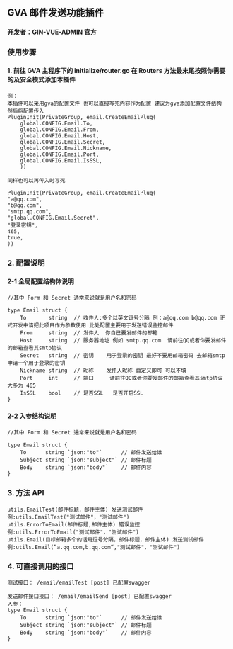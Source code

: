 ## GVA 邮件发送功能插件

#### 开发者：GIN-VUE-ADMIN 官方

### 使用步骤

#### 1. 前往 GVA 主程序下的 initialize/router.go 在 Routers 方法最末尾按照你需要的及安全模式添加本插件

    例：
    本插件可以采用gva的配置文件 也可以直接写死内容作为配置 建议为gva添加配置文件结构 然后将配置传入
    PluginInit(PrivateGroup, email.CreateEmailPlug(
    	global.CONFIG.Email.To,
    	global.CONFIG.Email.From,
    	global.CONFIG.Email.Host,
    	global.CONFIG.Email.Secret,
    	global.CONFIG.Email.Nickname,
    	global.CONFIG.Email.Port,
    	global.CONFIG.Email.IsSSL,
    	))

    同样也可以再传入时写死

    PluginInit(PrivateGroup, email.CreateEmailPlug(
    "a@qq.com",
    "b@qq.com",
    "smtp.qq.com",
    "global.CONFIG.Email.Secret",
    "登录密钥",
    465,
    true,
    ))

### 2. 配置说明

#### 2-1 全局配置结构体说明

    //其中 Form 和 Secret 通常来说就是用户名和密码

    type Email struct {
        To       string  // 收件人:多个以英文逗号分隔 例：a@qq.com b@qq.com 正式开发中请把此项目作为参数使用 此处配置主要用于发送错误监控邮件
        From     string  // 发件人  你自己要发邮件的邮箱
        Host     string  // 服务器地址 例如 smtp.qq.com  请前往QQ或者你要发邮件的邮箱查看其smtp协议
        Secret   string  // 密钥    用于登录的密钥 最好不要用邮箱密码 去邮箱smtp申请一个用于登录的密钥
        Nickname string  // 昵称    发件人昵称 自定义即可 可以不填
        Port     int     // 端口     请前往QQ或者你要发邮件的邮箱查看其smtp协议 大多为 465
        IsSSL    bool    // 是否SSL   是否开启SSL
    }

#### 2-2 入参结构说明

    //其中 Form 和 Secret 通常来说就是用户名和密码

    type Email struct {
        To      string `json:"to"`      // 邮件发送给谁
        Subject string `json:"subject"` // 邮件标题
        Body    string `json:"body"`    // 邮件内容
    }

### 3. 方法 API

    utils.EmailTest(邮件标题，邮件主体) 发送测试邮件
    例:utils.EmailTest("测试邮件"，"测试邮件")
    utils.ErrorToEmail(邮件标题,邮件主体) 错误监控
    例:utils.ErrorToEmail("测试邮件"，"测试邮件")
    utils.Email(目标邮箱多个的话用逗号分隔，邮件标题，邮件主体) 发送测试邮件
    例:utils.Email(”a.qq.com,b.qq.com“,"测试邮件"，"测试邮件")

### 4. 可直接调用的接口

    测试接口： /email/emailTest [post] 已配置swagger

    发送邮件接口接口： /email/emailSend [post] 已配置swagger
    入参：
    type Email struct {
        To      string `json:"to"`      // 邮件发送给谁
        Subject string `json:"subject"` // 邮件标题
        Body    string `json:"body"`    // 邮件内容
    }
